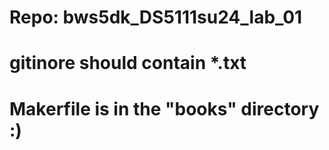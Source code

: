# Repo: bws5dk_DS5111su24_lab_01 
# gitinore should contain *.txt  
# Makerfile is in the "books" directory :) 
